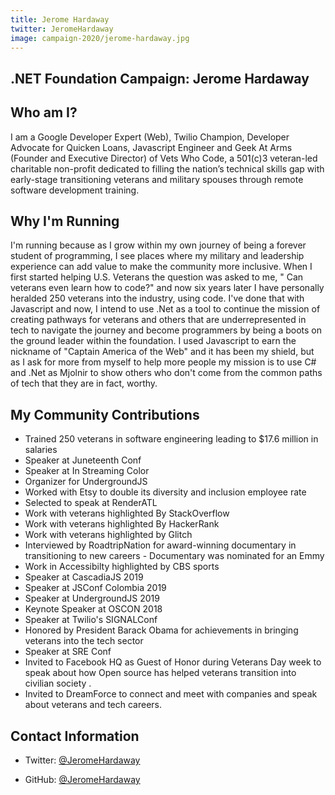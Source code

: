 ```yaml
---
title: Jerome Hardaway
twitter: JeromeHardaway
image: campaign-2020/jerome-hardaway.jpg
---
```


<section class="page-section">
    <div class="page-section_container container">

# .NET Foundation Campaign: Jerome Hardaway

## Who am I?

I am a Google Developer Expert (Web), Twilio Champion, Developer Advocate for Quicken Loans, Javascript Engineer and Geek At Arms (Founder and Executive Director) of Vets Who Code, a 501(c)3 veteran-led charitable non-profit dedicated to filling the nation’s technical skills gap with early-stage transitioning veterans and military spouses through remote software development training. 

## Why I'm Running

I'm running because as I grow within my own journey of being a forever student of programming, I see places where my military and leadership experience can add value to make the community more inclusive. When I first started helping U.S. Veterans the question was asked to me, " Can veterans even learn how to code?" and now six years later I have personally heralded 250 veterans into the industry, using code. I've done that with Javascript and now, I intend to use .Net as a tool to continue the mission of creating pathways for veterans and others that are underrepresented in tech to navigate the journey and become programmers by being a boots on the ground leader within the foundation. I used Javascript to earn the nickname of "Captain America of the Web" and it has been my shield, but as I ask for more from myself to help more people my mission is to use C# and .Net as Mjolnir to show others who don't come from the common paths of tech that they are in fact, worthy.

## My Community Contributions

* Trained 250 veterans in software engineering leading to $17.6 million in salaries
* Speaker at Juneteenth Conf
* Speaker at In Streaming Color
* Organizer for UndergroundJS 
* Worked with Etsy to double its diversity and inclusion employee rate 
* Selected to speak at RenderATL 
* Work with veterans highlighted By StackOverflow 
* Work with veterans highlighted By HackerRank 
* Work with veterans highlighted by Glitch 
* Interviewed by RoadtripNation for award-winning documentary in transitioning to new 
careers - Documentary was nominated for an Emmy
* Work in Accessibilty highlighted by CBS sports 
* Speaker at CascadiaJS 2019 
* Speaker at JSConf Colombia 2019 
* Speaker at UndergroundJS 2019 
* Keynote Speaker at OSCON 2018 
* Speaker at Twilio's SIGNALConf 
* Honored by President Barack Obama for achievements in bringing veterans into the tech sector
* Speaker at SRE Conf
* Invited to Facebook HQ as Guest of Honor during Veterans Day week to speak about how Open source has helped veterans transition into civilian society .
* Invited to DreamForce to connect and meet with companies and speak about veterans and tech careers.

## Contact Information
* Twitter: [@JeromeHardaway](https://twitter.com/JeromeHardaway)
* GitHub: [@JeromeHardaway](https://github.com/jeromehardaway)

    </div>
</section>
